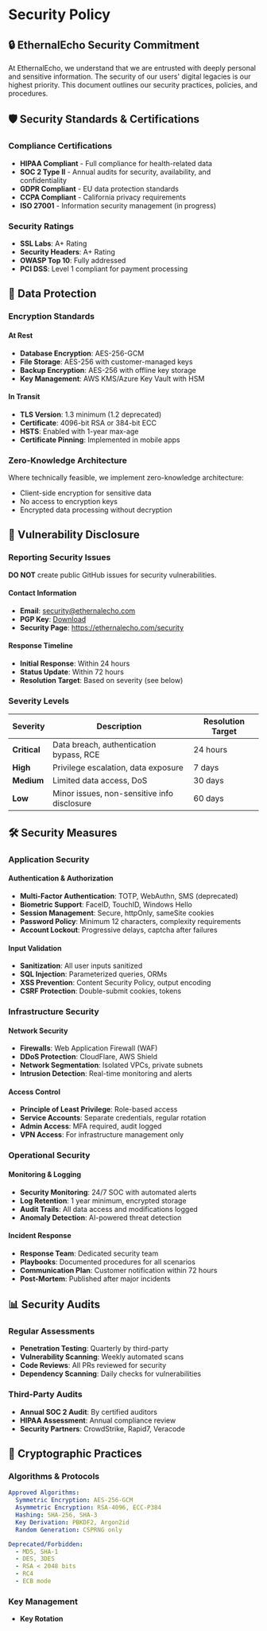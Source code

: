 # Security Policy

## 🔒 EthernalEcho Security Commitment

At EthernalEcho, we understand that we are entrusted with deeply personal and sensitive information. The security of our users' digital legacies is our highest priority. This document outlines our security practices, policies, and procedures.

## 🛡️ Security Standards & Certifications

### Compliance Certifications
- **HIPAA Compliant** - Full compliance for health-related data
- **SOC 2 Type II** - Annual audits for security, availability, and confidentiality
- **GDPR Compliant** - EU data protection standards
- **CCPA Compliant** - California privacy requirements
- **ISO 27001** - Information security management (in progress)

### Security Ratings
- **SSL Labs**: A+ Rating
- **Security Headers**: A+ Rating
- **OWASP Top 10**: Fully addressed
- **PCI DSS**: Level 1 compliant for payment processing

## 🔐 Data Protection

### Encryption Standards

#### At Rest
- **Database Encryption**: AES-256-GCM
- **File Storage**: AES-256 with customer-managed keys
- **Backup Encryption**: AES-256 with offline key storage
- **Key Management**: AWS KMS/Azure Key Vault with HSM

#### In Transit
- **TLS Version**: 1.3 minimum (1.2 deprecated)
- **Certificate**: 4096-bit RSA or 384-bit ECC
- **HSTS**: Enabled with 1-year max-age
- **Certificate Pinning**: Implemented in mobile apps

### Zero-Knowledge Architecture
Where technically feasible, we implement zero-knowledge architecture:
- Client-side encryption for sensitive data
- No access to encryption keys
- Encrypted data processing without decryption

## 🚨 Vulnerability Disclosure

### Reporting Security Issues

**DO NOT** create public GitHub issues for security vulnerabilities.

#### Contact Information
- **Email**: security@ethernalecho.com
- **PGP Key**: [Download](https://ethernalecho.com/security.asc)
- **Security Page**: https://ethernalecho.com/security

#### Response Timeline
- **Initial Response**: Within 24 hours
- **Status Update**: Within 72 hours
- **Resolution Target**: Based on severity (see below)

### Severity Levels

| Severity | Description | Resolution Target |
|----------|-------------|-------------------|
| **Critical** | Data breach, authentication bypass, RCE | 24 hours |
| **High** | Privilege escalation, data exposure | 7 days |
| **Medium** | Limited data access, DoS | 30 days |
| **Low** | Minor issues, non-sensitive info disclosure | 60 days |

## 🛠️ Security Measures

### Application Security

#### Authentication & Authorization
- **Multi-Factor Authentication**: TOTP, WebAuthn, SMS (deprecated)
- **Biometric Support**: FaceID, TouchID, Windows Hello
- **Session Management**: Secure, httpOnly, sameSite cookies
- **Password Policy**: Minimum 12 characters, complexity requirements
- **Account Lockout**: Progressive delays, captcha after failures

#### Input Validation
- **Sanitization**: All user inputs sanitized
- **SQL Injection**: Parameterized queries, ORMs
- **XSS Prevention**: Content Security Policy, output encoding
- **CSRF Protection**: Double-submit cookies, tokens

### Infrastructure Security

#### Network Security
- **Firewalls**: Web Application Firewall (WAF)
- **DDoS Protection**: CloudFlare, AWS Shield
- **Network Segmentation**: Isolated VPCs, private subnets
- **Intrusion Detection**: Real-time monitoring and alerts

#### Access Control
- **Principle of Least Privilege**: Role-based access
- **Service Accounts**: Separate credentials, regular rotation
- **Admin Access**: MFA required, audit logged
- **VPN Access**: For infrastructure management only

### Operational Security

#### Monitoring & Logging
- **Security Monitoring**: 24/7 SOC with automated alerts
- **Log Retention**: 1 year minimum, encrypted storage
- **Audit Trails**: All data access and modifications logged
- **Anomaly Detection**: AI-powered threat detection

#### Incident Response
- **Response Team**: Dedicated security team
- **Playbooks**: Documented procedures for all scenarios
- **Communication Plan**: Customer notification within 72 hours
- **Post-Mortem**: Published after major incidents

## 📊 Security Audits

### Regular Assessments
- **Penetration Testing**: Quarterly by third-party
- **Vulnerability Scanning**: Weekly automated scans
- **Code Reviews**: All PRs reviewed for security
- **Dependency Scanning**: Daily checks for vulnerabilities

### Third-Party Audits
- **Annual SOC 2 Audit**: By certified auditors
- **HIPAA Assessment**: Annual compliance review
- **Security Partners**: CrowdStrike, Rapid7, Veracode

## 🔑 Cryptographic Practices

### Algorithms & Protocols
```yaml
Approved Algorithms:
  Symmetric Encryption: AES-256-GCM
  Asymmetric Encryption: RSA-4096, ECC-P384
  Hashing: SHA-256, SHA-3
  Key Derivation: PBKDF2, Argon2id
  Random Generation: CSPRNG only

Deprecated/Forbidden:
  - MD5, SHA-1
  - DES, 3DES
  - RSA < 2048 bits
  - RC4
  - ECB mode
```

### Key Management
- **Key Rotation**
